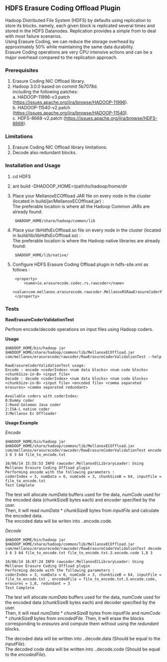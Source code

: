 ## HDFS Erasure Coding Offload Plugin
Hadoop Distributed File System (HDFS) by defaults using replication to store its blocks. namely, each given block is replicated several times and stored in the HDFS Datanodes. Replication provides a simple from to deal with most failure scenarios.  
Using Erasure Coding, we can reduce the storage overhead by approximately 50% while maintaining the same data durability.  
Erasure Coding operations are very CPU intensive actions and can be a major overhead compared to the replication approach.

### Prerequisites
1. Erasure Coding NIC Offload library.
2. Hadoop 3.0.0 based on commit 5b7078d.  
   including the following patches:  
        a. HADOOP-11996-v3.patch (https://issues.apache.org/jira/browse/HADOOP-11996).  
        b. HADOOP-11540-v2.patch (https://issues.apache.org/jira/browse/HADOOP-11540).  
        c. HDFS-8668-v2.patch (https://issues.apache.org/jira/browse/HDFS-8668).

### Limitations
1. Erasure Coding NIC Offload library limitations.
2. Decode also redundant blocks. 

### Installation and Usage
1. cd HDFS
2. ant build -DHADOOP_HOME=/path/to/hadoop/home/dir
3. Place your MellanoxECOffload JAR file on every node in the cluster (located in build/jar/MellanoxECOffload.jar) :  
The preferable location is where all the Hadoop Common JARs are already found:

        $HADOOP_HOME/share/hadoop/common/lib
4. Place your libHdfsEcOffload.so file on every node in the cluster (located in build/lib/libHdfsEcOffload.so) :  
The preferable location is where the Hadoop native libraries are already found:

        $HADOOP_HOME/lib/native/
5. Configure HDFS Erasure Coding Offload plugin in hdfs-site.xml as follows :

        <property>
            <name>io.erasurecode.codec.rs.rawcoder</name>
            <value>com.mellanox.erasurecode.rawcoder.MellanoxRSRawErasureCoderFactory</value>
        </property>
### Tests

**RawErasureCoderValidationTest**

Perfrom encode/decode operations on input files using Hadoop coders.

**Usage**  

    $HADOOP_HOME/bin/hadoop jar $HADOOP_HOME/share/hadoop/common/lib/MellanoxECOffload.jar com/mellanox/erasurecode/rawcoder/RawErasureCoderValidationTest --help

    RawErasureCoderValidationTest usage:
    Encode : encode <coderIndex> <num data blocks> <num code blocks> <chunkSize-in-B> <input file>
    Decode : decode <coderIndex> <num data blocks> <num code blocks> <chunkSize-in-B> <input file> <encoded file> <comma separated erasures> <comma separated redundant>

    Available coders with coderIndex:
    0:Dummy coder
    1:Reed-Solomon Java coder
    2:ISA-L native coder
    3:Mellanox Ec Offloader

**Usage Example**

_Encode_  

    $HADOOP_HOME/bin/hadoop jar $HADOOP_HOME/share/hadoop/common/lib/MellanoxECOffload.jar com/mellanox/erasurecode/rawcoder/RawErasureCoderValidationTest encode 3 6 3 64 file_to_encode.txt
        
    16/06/14 15:55:53 INFO rawcoder.MellanoxECLibraryLoader: Using Mellanox Erasure Coding Offload plugin
    Performing encode with the following parameters :
    coderIndex = 3, numData = 6, numCode = 3, chunkSizeB = 64, inputFile = file_to_encode.txt
    Test Complete
    
The test will allocate  _numData_ buffers used for the data, _numCode_ used for the encoded data (chunkSizeB bytes each) and encoder specified by the user.   
Then, it will read  _numData_ * _chunkSizeB_ bytes from  _inputFile_ and calculate the encoded data.   
The encoded data will be writen into <inputFile>.<coderIndex>.encode.code.
    
_Decode_ 

    $HADOOP_HOME/bin/hadoop jar $HADOOP_HOME/share/hadoop/common/lib/MellanoxECOffload.jar com/mellanox/erasurecode/rawcoder/RawErasureCoderValidationTest decode 3 6 3 64 file_to_encode.txt file_to_encode.txt.3.encode.code 1,8 3
        
    16/06/14 16:07:24 INFO rawcoder.MellanoxECLibraryLoader: Using Mellanox Erasure Coding Offload plugin
    Performing decode with the following parameters :
    coderIndex = 3, numData = 6, numCode = 3, chunkSizeB = 64, inputFile = file_to_encode.txt , encodedFile = file_to_encode.txt.3.encode.code, erasures = 1,8, redundant = 3
    Test Complete

The test will allocate  _numData_ buffers used for the data, _numCode_ used for the encoded data (chunkSizeB bytes each) and decoder specified by the user.   
Then, it will read  _numData_ * _chunkSizeB_ bytes from  _inputFile_ and  _numCode_ * _chunkSizeB_ bytes from  _encodedFile_.
Then, it will erase the blocks corresponding to _erasures_ and compute them without using the _redundant_ blocks.

The decoded data will be written into <inputFile>.<coderIndex>.decode.data (Should be equal to the _inputFile_).  
The decoded code data will be written into <inputFile>.<coderIndex>.decode.code (Should be equal to the _encodedFile_).

